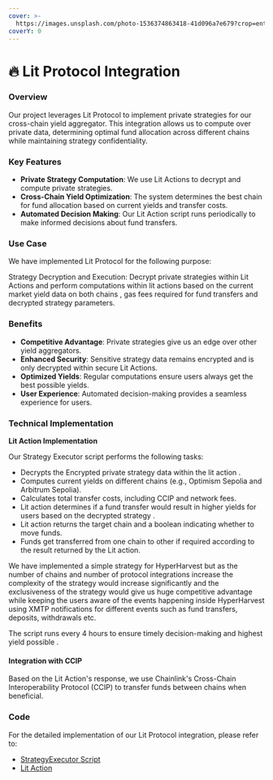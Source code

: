 ```yaml
---
cover: >-
  https://images.unsplash.com/photo-1536374863418-41d096a7e679?crop=entropy&cs=srgb&fm=jpg&ixid=M3wxOTcwMjR8MHwxfHNlYXJjaHw0fHxsaXR8ZW58MHx8fHwxNzI1NzgyODAzfDA&ixlib=rb-4.0.3&q=85
coverY: 0
---
```


# 🔥 Lit Protocol Integration

### Overview

Our project leverages Lit Protocol to implement private strategies for our cross-chain yield aggregator. This integration allows us to compute over private data, determining optimal fund allocation across different chains while maintaining strategy confidentiality.

### Key Features

* **Private Strategy Computation**: We use Lit Actions to decrypt and compute private strategies.
* **Cross-Chain Yield Optimization**: The system determines the best chain for fund allocation based on current yields and transfer costs.
* **Automated Decision Making**: Our Lit Action script runs periodically to make informed decisions about fund transfers.

### Use Case

We have implemented Lit Protocol for the following purpose:

Strategy Decryption and Execution: Decrypt private strategies within Lit Actions and perform computations within lit actions based on the current market yield data on both chains , gas fees required for fund transfers and decrypted strategy parameters.

### Benefits

* **Competitive Advantage**: Private strategies give us an edge over other yield aggregators.
* **Enhanced Security**: Sensitive strategy data remains encrypted and is only decrypted within secure Lit Actions.
* **Optimized Yields**: Regular computations ensure users always get the best possible yields.
* **User Experience**: Automated decision-making provides a seamless experience for users.

### Technical Implementation

**Lit Action Implementation**

Our Strategy Executor script performs the following tasks:

* Decrypts the Encrypted private strategy data within the lit action .
* Computes current yields on different chains (e.g., Optimism Sepolia and Arbitrum Sepolia).
* Calculates total transfer costs, including CCIP and network fees.
* Lit action determines if a fund transfer would result in higher yields for users based on the decrypted strategy .
* Lit action returns the target chain and a boolean indicating whether to move funds.
* Funds get transferred from one chain to other if required according to the result returned by the Lit action.

We have implemented a simple strategy for HyperHarvest but as the number of chains and number of protocol integrations increase the complexity of the strategy would increase significantly and the exclusiveness of the strategy would give us huge competitive advantage while keeping the users aware of the events happening inside HyperHarvest using XMTP notifications for different events such as fund transfers, deposits, withdrawals etc.

The script runs every 4 hours to ensure timely decision-making and highest yield possible .

#### Integration with CCIP

Based on the Lit Action's response, we use Chainlink's Cross-Chain Interoperability Protocol (CCIP) to transfer funds between chains when beneficial.

### Code

For the detailed implementation of our Lit Protocol integration, please refer to:

* [StrategyExecutor Script](https://github.com/ETHarvest/HyperHarvest/blob/main/packages/nextjs/scripts/strategyExecutor.js)
* [Lit Action](https://github.com/ETHarvest/HyperHarvest/blob/main/packages/nextjs/utils/lit-protocol/strategyAction.js)
